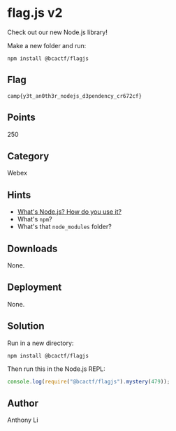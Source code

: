 # flag.js v2
Check out our new Node.js library!

Make a new folder and run:
```
npm install @bcactf/flagjs
```

## Flag
```
camp{y3t_an0th3r_nodejs_d3pendency_cr672cf}
```

## Points
250

## Category
Webex

## Hints
* [What's Node.js? How do you use it?](https://nodejs.org/en/)
* What's `npm`?
* What's that `node_modules` folder?

## Downloads
None.

## Deployment
None.

## Solution
Run in a new directory:
```
npm install @bcactf/flagjs
```

Then run this in the Node.js REPL:
```javascript
console.log(require("@bcactf/flagjs").mystery(479));
```

## Author
Anthony Li